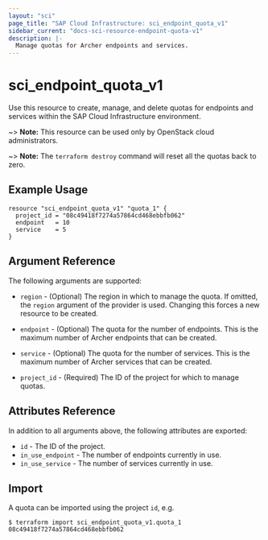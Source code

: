 ```yaml
---
layout: "sci"
page_title: "SAP Cloud Infrastructure: sci_endpoint_quota_v1"
sidebar_current: "docs-sci-resource-endpoint-quota-v1"
description: |-
  Manage quotas for Archer endpoints and services.
---
```


# sci\_endpoint\_quota\_v1

Use this resource to create, manage, and delete quotas for endpoints and services within the SAP Cloud Infrastructure environment.

~> **Note:** This resource can be used only by OpenStack cloud administrators.

~> **Note:** The `terraform destroy` command will reset all the quotas back to
zero.

## Example Usage

```hcl
resource "sci_endpoint_quota_v1" "quota_1" {
  project_id = "08c49418f7274a57864cd468ebbfb062"
  endpoint   = 10
  service    = 5
}
```

## Argument Reference

The following arguments are supported:

* `region` - (Optional) The region in which to manage the quota. If omitted,
  the `region` argument of the provider is used. Changing this forces a new
  resource to be created.

* `endpoint` - (Optional) The quota for the number of endpoints. This is the
  maximum number of Archer endpoints that can be created.

* `service` - (Optional) The quota for the number of services. This is the
  maximum number of Archer services that can be created.

* `project_id` - (Required) The ID of the project for which to manage quotas.

## Attributes Reference

In addition to all arguments above, the following attributes are exported:

* `id` - The ID of the project.
* `in_use_endpoint` - The number of endpoints currently in use.
* `in_use_service` - The number of services currently in use.

## Import

A quota can be imported using the project `id`, e.g.

```shell
$ terraform import sci_endpoint_quota_v1.quota_1 08c49418f7274a57864cd468ebbfb062
```

